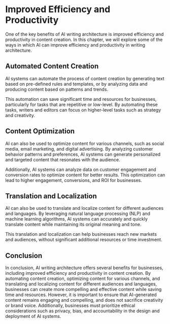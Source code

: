 Improved Efficiency and Productivity
====================================================================================

One of the key benefits of AI writing architecture is improved efficiency and productivity in content creation. In this chapter, we will explore some of the ways in which AI can improve efficiency and productivity in writing architecture.

Automated Content Creation
--------------------------

AI systems can automate the process of content creation by generating text based on pre-defined rules and templates, or by analyzing data and producing content based on patterns and trends.

This automation can save significant time and resources for businesses, particularly for tasks that are repetitive or low-level. By automating these tasks, writers and editors can focus on higher-level tasks such as strategy and creativity.

Content Optimization
--------------------

AI can also be used to optimize content for various channels, such as social media, email marketing, and digital advertising. By analyzing customer behavior patterns and preferences, AI systems can generate personalized and targeted content that resonates with the audience.

Additionally, AI systems can analyze data on customer engagement and conversion rates to optimize content for better results. This optimization can lead to higher engagement, conversions, and ROI for businesses.

Translation and Localization
----------------------------

AI can also be used to translate and localize content for different audiences and languages. By leveraging natural language processing (NLP) and machine learning algorithms, AI systems can accurately and quickly translate content while maintaining its original meaning and tone.

This translation and localization can help businesses reach new markets and audiences, without significant additional resources or time investment.

Conclusion
----------

In conclusion, AI writing architecture offers several benefits for businesses, including improved efficiency and productivity in content creation. By automating content creation, optimizing content for various channels, and translating and localizing content for different audiences and languages, businesses can create more compelling and effective content while saving time and resources. However, it is important to ensure that AI-generated content remains engaging and compelling, and does not sacrifice creativity or brand voice. Additionally, businesses must prioritize ethical considerations such as privacy, bias, and accountability in the design and deployment of AI systems.
